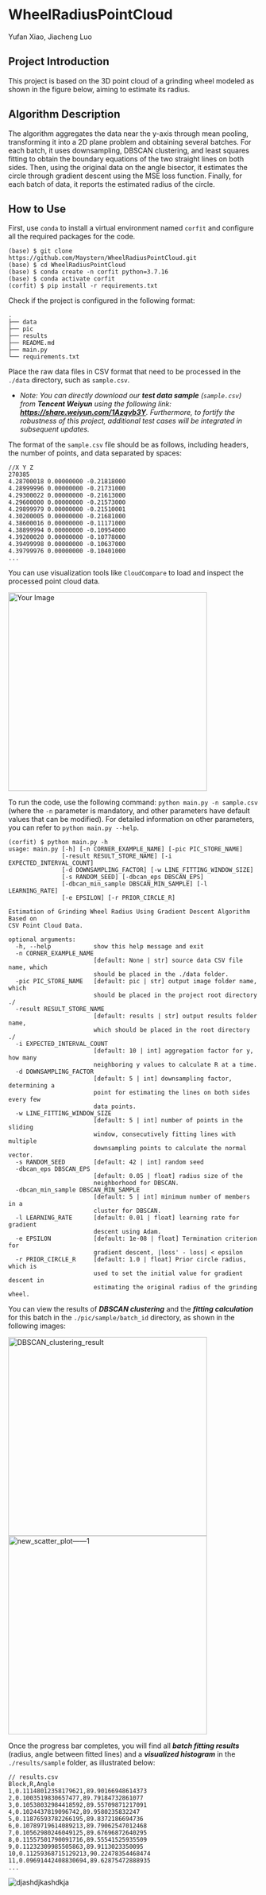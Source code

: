 # WheelRadiusPointCloud

Yufan Xiao, Jiacheng Luo

## Project Introduction

This project is based on the 3D point cloud of a grinding wheel modeled as shown in the figure below, aiming to estimate its radius.

## Algorithm Description
The algorithm aggregates the data near the y-axis through mean pooling, transforming it into a 2D plane problem and obtaining several batches. For each batch, it uses downsampling, DBSCAN clustering, and least squares fitting to obtain the boundary equations of the two straight lines on both sides. Then, using the original data on the angle bisector, it estimates the circle through gradient descent using the MSE loss function. Finally, for each batch of data, it reports the estimated radius of the circle.


## How to Use

First, use `conda` to install a virtual environment named `corfit` and configure all the required packages for the code.

```
(base) $ git clone https://github.com/Maystern/WheelRadiusPointCloud.git
(base) $ cd WheelRadiusPointCloud
(base) $ conda create -n corfit python=3.7.16
(base) $ conda activate corfit
(corfit) $ pip install -r requirements.txt
```

Check if the project is configured in the following format:

```
.
├── data
├── pic
├── results
├── README.md
├── main.py
└── requirements.txt
```

Place the raw data files in CSV format that need to be processed in the `./data` directory, such as `sample.csv`. 

* *Note: You can directly download our ***test data sample*** (`sample.csv`) from ***Tencent Weiyun*** using the following link: ***https://share.weiyun.com/1Azqvb3Y***. Furthermore, to fortify the robustness of this project, additional test cases will be integrated in subsequent updates.*

The format of the `sample.csv` file should be as follows, including headers, the number of points, and data separated by spaces:

```
//X Y Z
270385
4.28700018 0.00000000 -0.21818000
4.28999996 0.00000000 -0.21731000
4.29300022 0.00000000 -0.21613000
4.29600000 0.00000000 -0.21573000
4.29899979 0.00000000 -0.21510001
4.30200005 0.00000000 -0.21681000
4.38600016 0.00000000 -0.11171000
4.38899994 0.00000000 -0.10954000
4.39200020 0.00000000 -0.10778000
4.39499998 0.00000000 -0.10637000
4.39799976 0.00000000 -0.10401000
...
```

You can use visualization tools like `CloudCompare` to load and inspect the processed point cloud data.

<img src="https://raw.githubusercontent.com/Maystern/picbed/main/image-20231226205904746.png" alt="Your Image" width="400"/>


To run the code, use the following command: `python main.py -n sample.csv` (where the `-n` parameter is mandatory, and other parameters have default values that can be modified). For detailed information on other parameters, you can refer to `python main.py --help`.

```
(corfit) $ python main.py -h
usage: main.py [-h] [-n CORNER_EXAMPLE_NAME] [-pic PIC_STORE_NAME]
               [-result RESULT_STORE_NAME] [-i EXPECTED_INTERVAL_COUNT]
               [-d DOWNSAMPLING_FACTOR] [-w LINE_FITTING_WINDOW_SIZE]
               [-s RANDOM_SEED] [-dbcan_eps DBSCAN_EPS]
               [-dbcan_min_sample DBSCAN_MIN_SAMPLE] [-l LEARNING_RATE]
               [-e EPSILON] [-r PRIOR_CIRCLE_R]

Estimation of Grinding Wheel Radius Using Gradient Descent Algorithm Based on
CSV Point Cloud Data.

optional arguments:
  -h, --help            show this help message and exit
  -n CORNER_EXAMPLE_NAME
                        [default: None | str] source data CSV file name, which
                        should be placed in the ./data folder.
  -pic PIC_STORE_NAME   [default: pic | str] output image folder name, which
                        should be placed in the project root directory ./
  -result RESULT_STORE_NAME
                        [default: results | str] output results folder name,
                        which should be placed in the root directory ./
  -i EXPECTED_INTERVAL_COUNT
                        [default: 10 | int] aggregation factor for y, how many
                        neighboring y values to calculate R at a time.
  -d DOWNSAMPLING_FACTOR
                        [default: 5 | int] downsampling factor, determining a
                        point for estimating the lines on both sides every few
                        data points.
  -w LINE_FITTING_WINDOW_SIZE
                        [default: 5 | int] number of points in the sliding
                        window, consecutively fitting lines with multiple
                        downsampling points to calculate the normal vector.
  -s RANDOM_SEED        [default: 42 | int] random seed
  -dbcan_eps DBSCAN_EPS
                        [default: 0.05 | float] radius size of the
                        neighborhood for DBSCAN.
  -dbcan_min_sample DBSCAN_MIN_SAMPLE
                        [default: 5 | int] minimum number of members in a
                        cluster for DBSCAN.
  -l LEARNING_RATE      [default: 0.01 | float] learning rate for gradient
                        descent using Adam.
  -e EPSILON            [default: 1e-08 | float] Termination criterion for
                        gradient descent, |loss' - loss| < epsilon
  -r PRIOR_CIRCLE_R     [default: 1.0 | float] Prior circle radius, which is
                        used to set the initial value for gradient descent in
                        estimating the original radius of the grinding wheel.
```


You can view the results of ***DBSCAN clustering*** and the ***fitting calculation*** for this batch in the `./pic/sample/batch_id` directory, as shown in the following images:

<img src="https://raw.githubusercontent.com/Maystern/picbed/main/DBSCAN_clustering_result.png" alt="DBSCAN_clustering_result" width="400"/> <img src="https://raw.githubusercontent.com/Maystern/picbed/main/new_scatter_plot——1.png" alt="new_scatter_plot——1" width="400"/>


Once the progress bar completes, you will find all ***batch fitting results*** (radius, angle between fitted lines) and a ***visualized histogram*** in the `./results/sample` folder, as illustrated below:
```
// results.csv
Block,R,Angle
1,0.11148012358179621,89.90166948614373
2,0.1003519830657477,89.79184732861077
3,0.10538032984418592,89.55709871217091
4,0.1024437819096742,89.9580235832247
5,0.11876593782266195,89.8372186694736
6,0.10789719614089213,89.79062547012468
7,0.10562980246049125,89.67696872640295
8,0.11557501790091716,89.55541525935509
9,0.11232309985505863,89.9113023350095
10,0.11259368715129213,90.22478354468474
11,0.09691442408830694,89.62875472888935
...
```

![djashdjkashdkja](https://raw.githubusercontent.com/Maystern/picbed/main/djashdjkashdkja.png)

